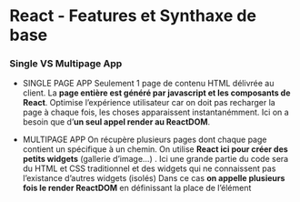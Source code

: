 # React - Features et Synthaxe de base

### Single VS Multipage App

- SINGLE PAGE APP
Seulement 1 page de contenu HTML délivrée au client. 
La **page entière est généré par javascript et les composants de React**.
Optimise l’expérience utilisateur car on doit pas recharger la page à chaque fois, les choses apparaissent instantanémment.
Ici on a besoin que d’**un seul appel render au ReactDOM**.

- MULTIPAGE APP
On récupère plusieurs pages dont chaque page contient un spécifique à un chemin.
On utilise **React ici pour créer des petits widgets** (gallerie d’image...) . Ici une grande partie du code sera du HTML et CSS traditionnel et des widgets qui ne connaissent pas l’existance d’autres widgets (isolés)
Dans ce cas **on appelle plusieurs fois le render ReactDOM** en définissant la place de l’élément
